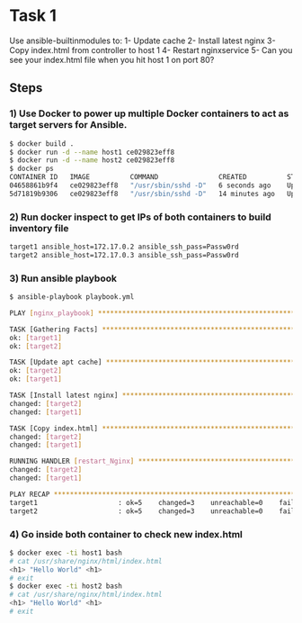 # Task 1
Use ansible-builtinmodules to:
1- Update cache
2- Install latest nginx
3- Copy index.html from controller to host 1
4- Restart nginxservice
5- Can you see your index.html file when you hit host 1 on port 80?

## Steps
### 1) Use Docker to power up multiple Docker containers to act as target servers for Ansible.
```bash
$ docker build .
$ docker run -d --name host1 ce029823eff8
$ docker run -d --name host2 ce029823eff8
$ docker ps
CONTAINER ID   IMAGE          COMMAND               CREATED          STATUS          PORTS     NAMES
04658861b9f4   ce029823eff8   "/usr/sbin/sshd -D"   6 seconds ago    Up 6 seconds    22/tcp    host2
5d71819b9306   ce029823eff8   "/usr/sbin/sshd -D"   14 minutes ago   Up 14 minutes   22/tcp    host1
```
### 2) Run docker inspect to get IPs of both containers to build inventory file
```bash
target1 ansible_host=172.17.0.2 ansible_ssh_pass=Passw0rd
target2 ansible_host=172.17.0.3 ansible_ssh_pass=Passw0rd
```
### 3) Run ansible playbook
```bash
$ ansible-playbook playbook.yml

PLAY [nginx_playbook] *******************************************************************************************************************************************

TASK [Gathering Facts] ******************************************************************************************************************************************
ok: [target1]
ok: [target2]

TASK [Update apt cache] *****************************************************************************************************************************************
ok: [target2]
ok: [target1]

TASK [Install latest nginx] *************************************************************************************************************************************
changed: [target2]
changed: [target1]

TASK [Copy index.html] ******************************************************************************************************************************************
changed: [target2]
changed: [target1]

RUNNING HANDLER [restart_Nginx] *********************************************************************************************************************************
changed: [target2]
changed: [target1]

PLAY RECAP ******************************************************************************************************************************************************
target1                    : ok=5    changed=3    unreachable=0    failed=0    skipped=0    rescued=0    ignored=0
target2                    : ok=5    changed=3    unreachable=0    failed=0    skipped=0    rescued=0    ignored=0
```
### 4) Go inside both container to check new index.html
```bash
$ docker exec -ti host1 bash
# cat /usr/share/nginx/html/index.html
<h1> "Hello World" <h1>
# exit
$ docker exec -ti host2 bash
# cat /usr/share/nginx/html/index.html
<h1> "Hello World" <h1>
# exit
```
